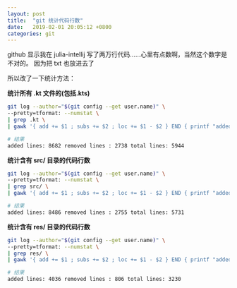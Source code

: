 ```yaml
---
layout: post
title:  "git 统计代码行数"
date:   2019-02-01 20:05:12 +0800
categories: git
---
```

github 显示我在 julia-intellij 写了两万行代码……心里有点数啊，当然这个数字是不对的。
因为把 txt 也放进去了

所以改了一下统计方法：

**统计所有 .kt 文件的(包括.kts)**

```bash
git log --author="$(git config --get user.name)" \
--pretty=tformat: --numstat \
| grep .kt \
| gawk '{ add += $1 ; subs += $2 ; loc += $1 - $2 } END { printf "added lines: %s removed lines : %s total lines: %s\n",add,subs,loc }' -

# 结果
added lines: 8682 removed lines : 2738 total lines: 5944
```

**统计含有 src/ 目录的代码行数**

```bash
git log --author="$(git config --get user.name)" \
--pretty=tformat: --numstat \
| grep src/ \
| gawk '{ add += $1 ; subs += $2 ; loc += $1 - $2 } END { printf "added lines: %s removed lines : %s total lines: %s\n",add,subs,loc }' -

# 结果
added lines: 8486 removed lines : 2755 total lines: 5731
```

**统计含有 res/ 目录的代码行数**

```bash
git log --author="$(git config --get user.name)" \
--pretty=tformat: --numstat \
| grep res/ \
| gawk '{ add += $1 ; subs += $2 ; loc += $1 - $2 } END { printf "added lines: %s removed lines : %s total lines: %s\n",add,subs,loc }' -

# 结果
added lines: 4036 removed lines : 806 total lines: 3230
```